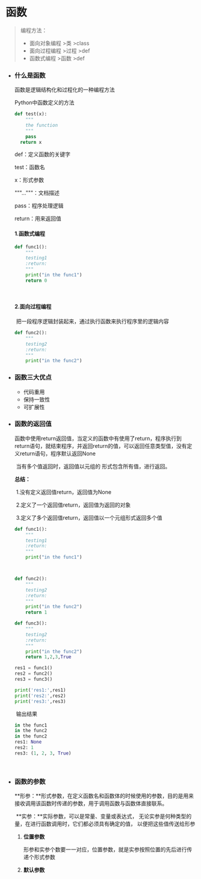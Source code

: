 # 函数

> 编程方法：
>
> * 面向对象编程		>类		>class
> * 面向过程编程         >过程	>def
> * 函数式编程	    >函数	      >def



* ### **什么是函数**

  函数是逻辑结构化和过程化的一种编程方法

  Python中函数定义的方法

  ```python
  def test(x):
      """
      the function
      """
      pass
  	return x
  ```

  def：定义函数的关键字

  test：函数名

  x：形式参数

  """..."""：文档描述

  pass：程序处理逻辑

  return：用来返回值

  #### 1.函数式编程

  ```python
  def func1():
      """
      testing1
      :return:
      """
      print("in the func1")
      return 0
  ```

  ​

  #### 2.面向过程编程

  ​	把一段程序逻辑封装起来，通过执行函数来执行程序里的逻辑内容

  ```python
  def func2():
      """
      testing2
      :return:
      """
      print("in the func2")
  ```



* ### **函数三大优点**

  * 代码重用
  * 保持一致性
  * 可扩展性

 

* ### **函数的返回值**

  ​	函数中使用return返回值，当定义的函数中有使用了return，程序执行到return语句，就结束程序，并返回return的值，可以返回任意类型值，没有定义return语句，程序默认返回None

  ​	当有多个值返回时，返回值以元组的 形式包含所有值，进行返回。

  **总结：**

  ​	1.没有定义返回值return，返回值为None

  ​	2.定义了一个返回值return，返回值为返回的对象

  ​	3.定义了多个返回值return，返回值以一个元组形式返回多个值

  ```python
  def func1():
      """
      testing1
      :return:
      """
      print("in the func1")



  def func2():
      """
      testing2
      :return:
      """
      print("in the func2")
      return 1

  def func3():
      """
      testing2
      :return:
      """
      print("in the func2")
      return 1,2,3,True

  res1 = func1()
  res2 = func2()
  res3 = func3()

  print('res1:',res1)
  print('res2:',res2)
  print('res3:',res3)
  ```

  ​	输出结果

  ```python
  in the func1
  in the func2
  in the func2
  res1: None
  res2: 1
  res3: (1, 2, 3, True)
  ```

  ​


* ### **函数的参数**

  ​	**形参：**形式参数，在定义函数名和函数体的时候使用的参数，目的是用来接收调用该函数时传递的参数，用于调用函数与函数体直接联系。

  ​	**实参：**实际参数，可以是常量、变量或表达式， 无论实参是何种类型的量，在进行函数调用时，它们都必须具有确定的值， 以便把这些值传送给形参

  1. **位置参数**

     形参和实参个数要一一对应，位置参数，就是实参按照位置的先后进行传递个形式参数

  2. **默认参数**

  ​